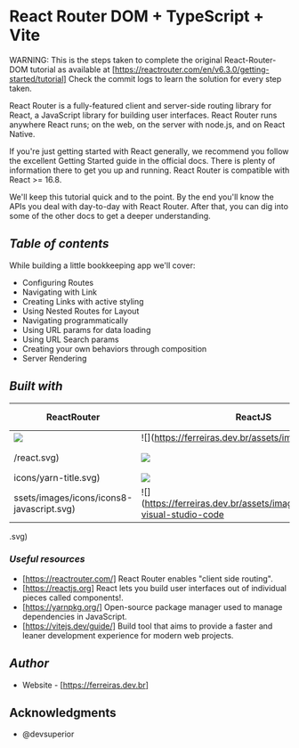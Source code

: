 # React Router DOM + TypeScript + Vite

WARNING: This is the steps taken to complete the original React-Router-DOM tutorial as available at
[https://reactrouter.com/en/v6.3.0/getting-started/tutorial]
Check the commit logs to learn the solution for every step taken.

React Router is a fully-featured client and server-side routing library for React, a JavaScript library for building user interfaces. React Router runs anywhere React runs; on the web, on the server with node.js, and on React Native.

If you're just getting started with React generally, we recommend you follow the excellent Getting Started guide in the official docs. There is plenty of information there to get you up and running. React Router is compatible with React >= 16.8.

We'll keep this tutorial quick and to the point. By the end you'll know the APIs you deal with day-to-day with React Router. After that, you can dig into some of the other docs to get a deeper understanding.

## _Table of contents_
While building a little bookkeeping app we'll cover:

- Configuring Routes
- Navigating with Link
- Creating Links with active styling
- Using Nested Routes for Layout
- Navigating programmatically
- Using URL params for data loading
- Using URL Search params
- Creating your own behaviors through composition
- Server Rendering

## _Built with_
| ReactRouter | ReactJS | Vite | Yarn | TypeScript | JavaScript | Visual Studio
|----------|----------|----------|----------|----------|----------|----------|
 ![](https://ferreiras.dev.br/assets/images/icons/react-router-stacked-color-inverted.svg) | ![](https://ferreiras.dev.br/assets/images/icons
/react.svg) | ![](https://ferreiras.dev.br/assets/images/icons/vite.svg) | ![](https://ferreiras.dev.br/assets/images/
icons/yarn-title.svg) | ![](https://ferreiras.dev.br/assets/images/icons/ts-logo.svg) | ![](https://ferreiras.dev.br/a
ssets/images/icons/icons8-javascript.svg) | ![](https://ferreiras.dev.br/assets/images/icons/icons8-visual-studio-code
.svg) 

### _Useful resources_
- [https://reactrouter.com/] React Router enables "client side routing".
- [https://reactjs.org] React lets you build user interfaces out of individual pieces called components!.
- [https://yarnpkg.org/] Open-source package manager used to manage dependencies in  JavaScript.
- [https://vitejs.dev/guide/] Build tool that aims to provide a faster and leaner development experience for modern web projects.
## _Author_
- Website - [https://ferreiras.dev.br] 
## Acknowledgments
- @devsuperior



